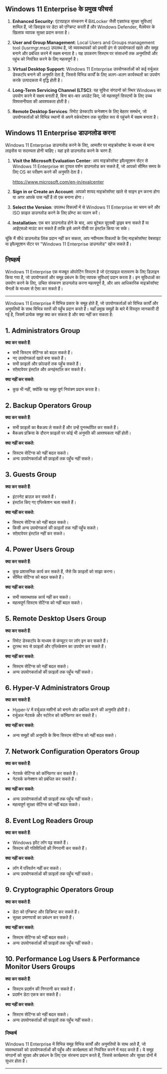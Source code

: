 ## Windows 11 Enterprise के प्रमुख फीचर्स

1. **Enhanced Security**: एंटरप्राइज़ संस्करण में BitLocker जैसी एडवांस्ड सुरक्षा सुविधाएं शामिल हैं, जो डिवाइस पर डेटा को एन्क्रिप्ट करती हैं और Windows Defender, मैलवेयर के खिलाफ व्यापक सुरक्षा प्रदान करता है।

2. **User and Group Management**: Local Users and Groups management tool (lusrmgr.msc) उपलब्ध है, जो व्यवस्थापकों को प्रभावी ढंग से उपयोगकर्ता खाते और समूह बनाने और प्रबंधित करने में सक्षम बनाता है। यह उपकरण सिस्टम पर संसाधनों तक अनुमतियों और पहुंच को नियंत्रित करने के लिए महत्वपूर्ण है।

3. **Virtual Desktop Support**: Windows 11 Enterprise उपयोगकर्ताओं को कई वर्चुअल डेस्कटॉप बनाने की अनुमति देता है, जिससे विभिन्न कार्यों के लिए अलग-अलग कार्यस्थलों का उपयोग करके उत्पादकता में वृद्धि होती है।

4. **Long-Term Servicing Channel (LTSC)**: यह सुविधा संगठनों को स्थिर Windows का उपयोग करने में सक्षम बनाती है, बिना बार-बार अपडेट किए, जो महत्वपूर्ण सिस्टमों के लिए उच्च विश्वसनीयता की आवश्यकता होती है।

5. **Remote Desktop Services**: रिमोट डेस्कटॉप कनेक्शन के लिए बेहतर समर्थन, जो उपयोगकर्ताओं को विभिन्न स्थानों से अपने वर्कस्टेशन तक सुरक्षित रूप से पहुंचने में सक्षम बनाता है।

## Windows 11 Enterprise डाउनलोड करना

Windows 11 Enterprise डाउनलोड करने के लिए, आमतौर पर माइक्रोसॉफ्ट के माध्यम से मान्य लाइसेंस या सदस्यता होनी चाहिए। यहां इसे डाउनलोड करने के चरण हैं:

1. **Visit the Microsoft Evaluation Center**: आप माइक्रोसॉफ्ट इवैल्यूएशन सेंटर से Windows 11 Enterprise का ट्रायल वर्शन डाउनलोड कर सकते हैं, जो आपको सीमित समय के लिए OS का परीक्षण करने की अनुमति देता है।

    https://www.microsoft.com/en-in/evalcenter

3. **Sign in or Create an Account**: आपको शायद माइक्रोसॉफ्ट खाते से साइन इन करना होगा या अगर आपके पास नहीं है तो एक बनाना होगा।

4. **Select the Version**: उपलब्ध विकल्पों में से Windows 11 Enterprise का चयन करें और ISO फ़ाइल डाउनलोड करने के लिए प्रॉम्प्ट का पालन करें।

5. **Installation**: एक बार डाउनलोड होने के बाद, आप बूटेबल यूएसबी ड्राइव बना सकते हैं या आईएसओ माउंट कर सकते हैं ताकि इसे अपने पीसी पर इंस्टॉल किया जा सके।

चूंकि मैं सीधे डाउनलोड लिंक प्रदान नहीं कर सकता, आप नवीनतम विकल्पों के लिए माइक्रोसॉफ्ट वेबसाइट या इवैल्यूएशन सेंटर पर "Windows 11 Enterprise डाउनलोड" खोज सकते हैं।

## निष्कर्ष

Windows 11 Enterprise एक मजबूत ऑपरेटिंग सिस्टम है जो एंटरप्राइज़ वातावरण के लिए डिज़ाइन किया गया है, जो उपयोगकर्ता और समूह प्रबंधन के लिए व्यापक सुविधाएं प्रदान करता है। इन सुविधाओं का उपयोग करने के लिए, उचित संस्करण डाउनलोड करना महत्वपूर्ण है, और आप आधिकारिक माइक्रोसॉफ्ट चैनलों के माध्यम से ऐसा कर सकते हैं।

---

Windows 11 Enterprise में विभिन्न प्रकार के समूह होते हैं, जो उपयोगकर्ताओं को विभिन्न कार्यों और अनुमतियों के साथ विभिन्न स्तरों की पहुँच प्रदान करते हैं। यहाँ प्रमुख समूहों के बारे में विस्तृत जानकारी दी गई है, जिसमें प्रत्येक समूह क्या कर सकता है और क्या नहीं कर सकता है:

## 1. Administrators Group
**क्या कर सकते हैं**:  
- सभी सिस्टम सेटिंग्स को बदल सकते हैं।  
- नए उपयोगकर्ता खाते बना सकते हैं।  
- सभी फ़ाइलों और फ़ोल्डरों तक पहुँच सकते हैं।  
- सॉफ़्टवेयर इंस्टॉल और अनइंस्टॉल कर सकते हैं।

**क्या नहीं कर सकते**:  
- कुछ भी नहीं, क्योंकि यह समूह पूर्ण नियंत्रण प्रदान करता है।

## 2. Backup Operators Group
**क्या कर सकते हैं**:  
- सभी फ़ाइलों का बैकअप ले सकते हैं और उन्हें पुनर्स्थापित कर सकते हैं।  
- बैकअप प्रक्रिया के दौरान फ़ाइलों पर कोई भी अनुमति की आवश्यकता नहीं होती।  

**क्या नहीं कर सकते**:  
- सिस्टम सेटिंग्स को नहीं बदल सकते।  
- अन्य उपयोगकर्ताओं की फ़ाइलों तक पहुँच नहीं सकते।

## 3. Guests Group
**क्या कर सकते हैं**:  
- इंटरनेट ब्राउज़ कर सकते हैं।  
- इंस्टॉल किए गए एप्लिकेशन चला सकते हैं।  

**क्या नहीं कर सकते**:  
- सिस्टम सेटिंग्स को नहीं बदल सकते।  
- किसी अन्य उपयोगकर्ता की फ़ाइलों तक नहीं पहुँच सकते।  
- सॉफ़्टवेयर इंस्टॉल नहीं कर सकते।

## 4. Power Users Group
**क्या कर सकते हैं**:  
- कुछ प्रशासनिक कार्य कर सकते हैं, जैसे कि फ़ाइलों को साझा करना।  
- सीमित सेटिंग्स को बदल सकते हैं।  

**क्या नहीं कर सकते**:  
- सभी व्यवस्थापक कार्य नहीं कर सकते।  
- महत्वपूर्ण सिस्टम सेटिंग्स को नहीं बदल सकते।

## 5. Remote Desktop Users Group
**क्या कर सकते हैं**:  
- रिमोट डेस्कटॉप के माध्यम से कंप्यूटर पर लॉग इन कर सकते हैं।  
- दूरस्थ रूप से फ़ाइलों और एप्लिकेशन का उपयोग कर सकते हैं।  

**क्या नहीं कर सकते**:  
- सिस्टम सेटिंग्स को नहीं बदल सकते।  
- अन्य उपयोगकर्ताओं की फ़ाइलों तक पहुँच नहीं सकते।

## 6. Hyper-V Administrators Group
**क्या कर सकते हैं**:  
- Hyper-V में वर्चुअल मशीनों को बनाने और प्रबंधित करने की अनुमति होती है।  
- वर्चुअल नेटवर्क और स्टोरेज को कॉन्फ़िगर कर सकते हैं।  

**क्या नहीं कर सकते**:  
- अन्य समूहों की अनुमति के बिना सिस्टम सेटिंग्स को नहीं बदल सकते।

## 7. Network Configuration Operators Group
**क्या कर सकते हैं**:  
- नेटवर्क सेटिंग्स को कॉन्फ़िगर कर सकते हैं।  
- नेटवर्क कनेक्शन को प्रबंधित कर सकते हैं।  

**क्या नहीं कर सकते**:  
- अन्य उपयोगकर्ताओं की फ़ाइलों तक पहुँच नहीं सकते।  
- महत्वपूर्ण सुरक्षा सेटिंग्स को नहीं बदल सकते।

## 8. Event Log Readers Group
**क्या कर सकते हैं**:  
- Windows इवेंट लॉग पढ़ सकते हैं।  
- सिस्टम की गतिविधियों की निगरानी कर सकते हैं।  

**क्या नहीं कर सकते**:  
- लॉग में परिवर्तन नहीं कर सकते।  
- अन्य उपयोगकर्ताओं की फ़ाइलों तक पहुँच नहीं सकते।

## 9. Cryptographic Operators Group
**क्या कर सकते हैं**:  
- डेटा को एन्क्रिप्ट और डिक्रिप्ट कर सकते हैं।  
- सुरक्षा प्रमाणपत्रों का प्रबंधन कर सकते हैं।  

**क्या नहीं कर सकते**:  
- सिस्टम सेटिंग्स को नहीं बदल सकते।  
- अन्य उपयोगकर्ताओं की फ़ाइलों तक पहुँच नहीं सकते।

## 10. Performance Log Users & Performance Monitor Users Groups
**क्या कर सकते हैं**:  
- सिस्टम प्रदर्शन की निगरानी कर सकते हैं।  
- प्रदर्शन डेटा एकत्र कर सकते हैं।  

**क्या नहीं कर सकते**:  
- सिस्टम सेटिंग्स को नहीं बदल सकते।  
- अन्य उपयोगकर्ताओं की फ़ाइलों तक पहुँच नहीं सकते।

### निष्कर्ष
Windows 11 Enterprise में विभिन्न समूह विभिन्न कार्यों और अनुमतियों के साथ आते हैं, जो व्यवस्थापकों को उपयोगकर्ताओं की पहुँच और कार्यक्षमता को नियंत्रित करने में मदद करते हैं। ये समूह संगठनों को सुरक्षा और प्रबंधन के लिए एक संरचना प्रदान करते हैं, जिससे कार्यक्षमता और सुरक्षा दोनों में सुधार होता है।

---
